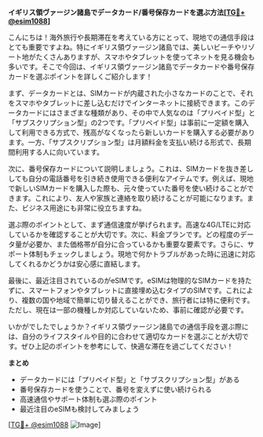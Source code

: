 **イギリス領ヴァージン諸島でデータカード/番号保存カードを選ぶ方法[[TG💪+ @esim1088](https://t.me/s/esim1088)]**

こんにちは！海外旅行や長期滞在を考えている方にとって、現地での通信手段はとても重要ですよね。特にイギリス領ヴァージン諸島では、美しいビーチやリゾート地がたくさんありますが、スマホやタブレットを使ってネットを見る機会も多いです。そこで今回は、イギリス領ヴァージン諸島でデータカードや番号保存カードを選ぶポイントを詳しくご紹介します！

まず、データカードとは、SIMカードが内蔵された小さなカードのことで、それをスマホやタブレットに差し込むだけでインターネットに接続できます。このデータカードにはさまざまな種類があり、その中で人気なのは「プリペイド型」と「サブスクリプション型」の2つです。「プリペイド型」は事前に一定額を購入して利用できる方式で、残高がなくなったら新しいカードを購入する必要があります。一方、「サブスクリプション型」は月額料金を支払い続ける形式で、長期間利用する人に向いています。

次に、番号保存カードについて説明しましょう。これは、SIMカードを抜き差ししても自分の電話番号を引き続き使用できる便利なアイテムです。例えば、現地で新しいSIMカードを購入した際も、元々使っていた番号を使い続けることができます。これにより、友人や家族と連絡を取り続けることが可能になります。また、ビジネス用途にも非常に役立ちますね。

選ぶ際のポイントとして、まず通信速度が挙げられます。高速な4G/LTEに対応しているかを確認することが大切です。次に、料金プランです。どの程度のデータ量が必要か、また価格帯が自分に合っているかも重要な要素です。さらに、サポート体制もチェックしましょう。現地で何かトラブルがあった時に迅速に対応してくれるかどうかは安心感に直結します。

最後に、最近注目されているのがeSIMです。eSIMは物理的なSIMカードを持たずに、スマートフォンやタブレットに直接埋め込むタイプのSIMです。これにより、複数の国や地域で簡単に切り替えることができ、旅行者には特に便利です。ただし、現在は一部の機種しか対応していないため、事前に確認が必要です。

いかがでしたでしょうか？イギリス領ヴァージン諸島での通信手段を選ぶ際には、自分のライフスタイルや目的に合わせて適切なカードを選ぶことが大切です。ぜひ上記のポイントを参考にして、快適な滞在を過ごしてください！

**まとめ**
- データカードには「プリペイド型」と「サブスクリプション型」がある
- 番号保存カードを使うことで、番号を変えずに使い続けられる
- 高速通信やサポート体制も選ぶ際のポイント
- 最近注目のeSIMも検討してみましょう

[[TG💪+ @esim1088](https://t.me/s/esim1088) ![Image](https://i.postimg.cc/Y0z9fWf4/image.png)]